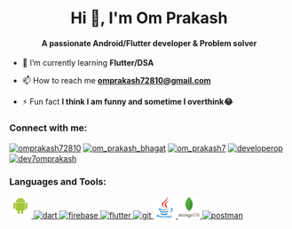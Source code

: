 <h1 align="center">Hi 👋, I'm Om Prakash</h1>
<h4 align="center">A passionate Android/Flutter developer & Problem solver</h4>

- 🌱 I’m currently learning **Flutter/DSA**

- 📫 How to reach me **omprakash72810@gmail.com**

- ⚡ Fun fact **I think I am funny and sometime I overthink😂**

<h3 align="left">Connect with me:</h3>
<p align="left">
<a href="https://linkedin.com/in/omprakash72810" target="blank"><img align="center" src="https://raw.githubusercontent.com/rahuldkjain/github-profile-readme-generator/master/src/images/icons/Social/linked-in-alt.svg" alt="omprakash72810" height="30" width="40" /></a>
<a href="https://instagram.com/om_prakash_bhagat" target="blank"><img align="center" src="https://raw.githubusercontent.com/rahuldkjain/github-profile-readme-generator/master/src/images/icons/Social/instagram.svg" alt="om_prakash_bhagat" height="30" width="40" /></a>
<a href="https://www.codechef.com/users/om_prakash7" target="blank"><img align="center" src="https://cdn.jsdelivr.net/npm/simple-icons@3.1.0/icons/codechef.svg" alt="om_prakash7" height="30" width="40" /></a>
<a href="https://www.hackerrank.com/developerop" target="blank"><img align="center" src="https://raw.githubusercontent.com/rahuldkjain/github-profile-readme-generator/master/src/images/icons/Social/hackerrank.svg" alt="developerop" height="30" width="40" /></a>
<a href="https://auth.geeksforgeeks.org/user/dev7omprakash" target="blank"><img align="center" src="https://raw.githubusercontent.com/rahuldkjain/github-profile-readme-generator/master/src/images/icons/Social/geeks-for-geeks.svg" alt="dev7omprakash" height="30" width="40" /></a>
</p>

<h3 align="left">Languages and Tools:</h3>
<p align="left"> <a href="https://developer.android.com" target="_blank"> <img src="https://raw.githubusercontent.com/devicons/devicon/master/icons/android/android-original-wordmark.svg" alt="android" width="40" height="40"/> </a> <a href="https://dart.dev" target="_blank"> <img src="https://www.vectorlogo.zone/logos/dartlang/dartlang-icon.svg" alt="dart" width="40" height="40"/> </a> <a href="https://firebase.google.com/" target="_blank"> <img src="https://www.vectorlogo.zone/logos/firebase/firebase-icon.svg" alt="firebase" width="40" height="40"/> </a> <a href="https://flutter.dev" target="_blank"> <img src="https://www.vectorlogo.zone/logos/flutterio/flutterio-icon.svg" alt="flutter" width="40" height="40"/> </a> <a href="https://git-scm.com/" target="_blank"> <img src="https://www.vectorlogo.zone/logos/git-scm/git-scm-icon.svg" alt="git" width="40" height="40"/> </a> <a href="https://www.java.com" target="_blank"> <img src="https://raw.githubusercontent.com/devicons/devicon/master/icons/java/java-original.svg" alt="java" width="40" height="40"/> </a> <a href="https://www.mongodb.com/" target="_blank"> <img src="https://raw.githubusercontent.com/devicons/devicon/master/icons/mongodb/mongodb-original-wordmark.svg" alt="mongodb" width="40" height="40"/> </a> <a href="https://postman.com" target="_blank"> <img src="https://www.vectorlogo.zone/logos/getpostman/getpostman-icon.svg" alt="postman" width="40" height="40"/> </a> </p>
